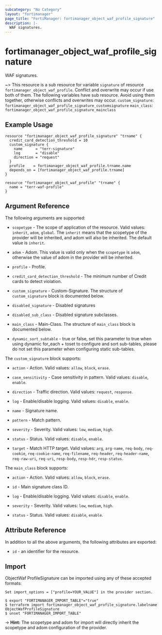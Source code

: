 ```yaml
---
subcategory: "No Category"
layout: "fortimanager"
page_title: "FortiManager: fortimanager_object_waf_profile_signature"
description: |-
  WAF signatures.
---
```


# fortimanager_object_waf_profile_signature
WAF signatures.

~> This resource is a sub resource for variable `signature` of resource `fortimanager_object_waf_profile`. Conflict and overwrite may occur if use both of them.
The following variables have sub resource. Avoid using them together, otherwise conflicts and overwrites may occur.
`custom_signature`: `fortimanager_object_waf_profile_signature_customsignature`
`main_class`: `fortimanager_object_waf_profile_signature_mainclass`



## Example Usage

```hcl
resource "fortimanager_object_waf_profile_signature" "trname" {
  credit_card_detection_threshold = 10
  custom_signature {
    name      = "terr-signature"
    log       = "disable"
    direction = "request"
  }
  profile    = fortimanager_object_waf_profile.trname.name
  depends_on = [fortimanager_object_waf_profile.trname]
}

resource "fortimanager_object_waf_profile" "trname" {
  name = "terr-waf-profile"
}
```

## Argument Reference


The following arguments are supported:

* `scopetype` - The scope of application of the resource. Valid values: `inherit`, `adom`, `global`. The `inherit` means that the scopetype of the provider will be inherited, and adom will also be inherited. The default value is `inherit`.
* `adom` - Adom. This value is valid only when the `scopetype` is `adom`, otherwise the value of adom in the provider will be inherited.
* `profile` - Profile.

* `credit_card_detection_threshold` - The minimum number of Credit cards to detect violation.
* `custom_signature` - Custom-Signature. The structure of `custom_signature` block is documented below.
* `disabled_signature` - Disabled signatures
* `disabled_sub_class` - Disabled signature subclasses.
* `main_class` - Main-Class. The structure of `main_class` block is documented below.
* `dynamic_sort_subtable` - true or false, set this parameter to true when using dynamic for_each + toset to configure and sort sub-tables, please do not set this parameter when configuring static sub-tables.

The `custom_signature` block supports:

* `action` - Action. Valid values: `allow`, `block`, `erase`.

* `case_sensitivity` - Case sensitivity in pattern. Valid values: `disable`, `enable`.

* `direction` - Traffic direction. Valid values: `request`, `response`.

* `log` - Enable/disable logging. Valid values: `disable`, `enable`.

* `name` - Signature name.
* `pattern` - Match pattern.
* `severity` - Severity. Valid values: `low`, `medium`, `high`.

* `status` - Status. Valid values: `disable`, `enable`.

* `target` - Match HTTP target. Valid values: `arg`, `arg-name`, `req-body`, `req-cookie`, `req-cookie-name`, `req-filename`, `req-header`, `req-header-name`, `req-raw-uri`, `req-uri`, `resp-body`, `resp-hdr`, `resp-status`.


The `main_class` block supports:

* `action` - Action. Valid values: `allow`, `block`, `erase`.

* `id` - Main signature class ID.
* `log` - Enable/disable logging. Valid values: `disable`, `enable`.

* `severity` - Severity. Valid values: `low`, `medium`, `high`.

* `status` - Status. Valid values: `disable`, `enable`.



## Attribute Reference

In addition to all the above arguments, the following attributes are exported:
* `id` - an identifier for the resource.

## Import

ObjectWaf ProfileSignature can be imported using any of these accepted formats:
```
Set import_options = ["profile=YOUR_VALUE"] in the provider section.

$ export "FORTIMANAGER_IMPORT_TABLE"="true"
$ terraform import fortimanager_object_waf_profile_signature.labelname ObjectWafProfileSignature
$ unset "FORTIMANAGER_IMPORT_TABLE"
```
-> **Hint:** The scopetype and adom for import will directly inherit the scopetype and adom configuration of the provider.
